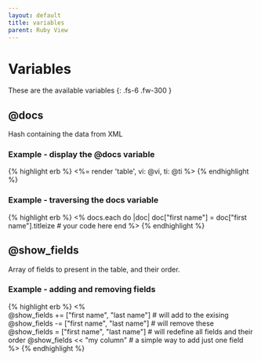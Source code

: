 ```yaml
---
layout: default
title: variables
parent: Ruby View
---
```

# Variables
These are the available variables
{: .fs-6 .fw-300 }

## @docs
Hash containing the data from XML
### Example - display the @docs variable
{% highlight erb %}
<%= render 'table', vi: @vi, ti: @ti %>
{% endhighlight %}
### Example - traversing the docs variable
{% highlight erb %}
<%
    docs.each do |doc|
      doc["first name"] = doc["first name"].titleize # your code here
    end
%>
{% endhighlight %}

## @show_fields
Array of fields to present in the table, and their order.
### Example - adding and removing fields
{% highlight erb %}
<%      
    @show_fields += ["first name", "last name"] # will add to the exising
    @show_fields -= ["first name", "last name"] # will remove these
    @show_fields = ["first name", "last name"] # will redefine all fields and their order
    @show_fields << "my column"  # a simple way to add just one field
%>
{% endhighlight %}

